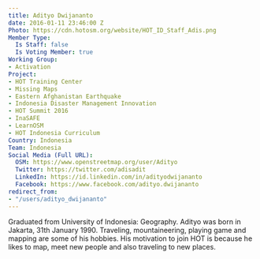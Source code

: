 ```yaml
---
title: Adityo Dwijananto
date: 2016-01-11 23:46:00 Z
Photo: https://cdn.hotosm.org/website/HOT_ID_Staff_Adis.png
Member Type:
  Is Staff: false
  Is Voting Member: true
Working Group:
- Activation
Project:
- HOT Training Center
- Missing Maps
- Eastern Afghanistan Earthquake
- Indonesia Disaster Management Innovation
- HOT Summit 2016
- InaSAFE
- LearnOSM
- HOT Indonesia Curriculum
Country: Indonesia
Team: Indonesia
Social Media (Full URL):
  OSM: https://www.openstreetmap.org/user/Adityo
  Twitter: https://twitter.com/adisadit
  LinkedIn: https://id.linkedin.com/in/adityodwijananto
  Facebook: https://www.facebook.com/adityo.dwijananto
redirect_from:
- "/users/adityo_dwijananto"
---
```


Graduated from University of Indonesia: Geography. Adityo was born in Jakarta, 31th January 1990. Traveling, mountaineering, playing game and mapping are some of his hobbies. His motivation to join HOT is because he likes to map, meet new people and also traveling to new places.
